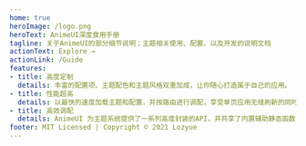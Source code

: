 ```yaml
---
home: true
heroImage: /logo.png
heroText: AnimeUI深度食用手册
tagline: 关于AnimeUI的部分细节说明；主题相关使用、配置、以及开发的说明文档
actionText: Explore →
actionLink: /Guide
features:
- title: 高度定制
  details: 丰富的配置项、主题配色和主题风格双重加成，让你随心打造属于自己的应用。
- title: 性能超高
  details: 以最快的速度加载主题和配置，并按路由进行调配，享受单页应用无缝刷新的同时让主题开发又像多页面一样简单！
- title: 高效调配
  details: AnimeUI 为主题系统提供了一系列高度封装的API，并共享了内置辅助静态函数，让定制主题变得轻而易举！
footer: MIT Licensed | Copyright © 2021 Lozyue
---
```


